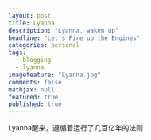 ```yaml
---
layout: post
title: Lyanna
description: "Lyanna, waken up"
headline: "Let's Fire up the Engines"
categories: personal
tags:
  - blogging
  - lyanna
imagefeature: "Lyanna.jpg"
comments: false
mathjax: null
featured: true
published: true
---
```


Lyanna醒来，遵循着运行了几百亿年的法则